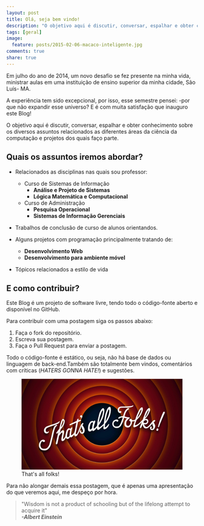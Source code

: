 ```yaml
---
layout: post
title: Olá, seja bem vindo!
description: "O objetivo aqui é discutir, conversar, espalhar e obter conhecimento sobre os diversos assuntos relacionados as diferentes áreas da ciência da computação e projetos dos quais faço parte."
tags: [geral]
image:
  feature: posts/2015-02-06-macaco-inteligente.jpg
comments: true
share: true
---
```


Em julho do ano de 2014, um novo desafio se fez presente na minha vida, ministrar aulas em uma instituição de ensino superior da minha cidade, São Luís- MA. 
 
A experiência tem sido excepcional, por isso, esse semestre pensei: -por que não expandir esse universo? E é com muita satisfação que inauguro este Blog!

O objetivo aqui é discutir, conversar, espalhar e obter conhecimento sobre os diversos assuntos relacionados as diferentes áreas da ciência da computação e projetos dos quais faço parte. 

## Quais os assuntos iremos abordar?

* Relacionados as disciplinas nas quais sou professor:
	* Curso de Sistemas de Informação
		* __Análise e Projeto de Sistemas__
		* __Lógica Matemática e Computacional__
	* Curso de Administração
		* __Pesquisa Operacional__
		* __Sistemas de Informação Gerenciais__

* Trabalhos de conclusão de curso de alunos orientandos.

* Alguns projetos com programação principalmente tratando de:
	* __Desenvolvimento Web__ 
	* __Desenvolvimento para ambiente móvel__

* Tópicos relacionados a estilo de vida

## E como contribuir?

Este Blog é um projeto de software livre, tendo todo o código-fonte aberto e disponível no GitHub.

Para contribuir com uma postagem siga os passos abaixo:

1. Faça o fork do repositório.
2. Escreva sua postagem.
3. Faça o Pull Request para enviar a postagem.

Todo o código-fonte é estático, ou seja, não há base de dados ou linguagem de back-end.Também são totalmente bem vindos, comentários com críticas (_HATERS GONNA HATE!_) e sugestões.

<figure>
	<img src="/images/posts/2015-02-06-that_s_all_folks.jpg"  />
	<figcaption>That's all folks!</figcaption>
</figure>

Para não alongar demais essa postagem, que é apenas uma apresentação do que veremos aqui, me despeço por hora.

> "Wisdom is not a product of schooling but of the lifelong attempt to acquire it"<br/>
__*-Albert Einstein*__
